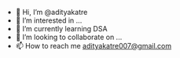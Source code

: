 - 👋 Hi, I’m @adityakatre
- 👀 I’m interested in ...
- 🌱 I’m currently learning DSA
- 💞️ I’m looking to collaborate on ...
- 📫 How to reach me adityakatre007@gmail.com

<!---
adityakatre/adityakatre is a ✨ special ✨ repository because its `README.md` (this file) appears on your GitHub profile.
You can click the Preview link to take a look at your changes.
--->
